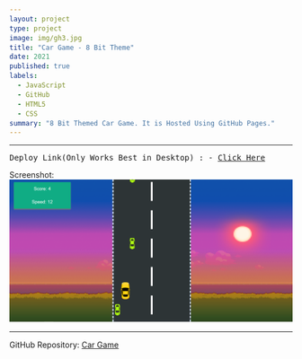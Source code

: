 ```yaml
---
layout: project
type: project
image: img/gh3.jpg
title: "Car Game - 8 Bit Theme"
date: 2021
published: true
labels:
  - JavaScript
  - GitHub
  - HTML5
  - CSS
summary: "8 Bit Themed Car Game. It is Hosted Using GitHub Pages."
---
```

<hr>
<pre>
Deploy Link(Only Works Best in Desktop) : - <a href = "https://daxoron.github.io/CarGame">Click Here</a>
</pre>
Screenshot:
<img class="img-fluid" src="../img/ss3.png">
<hr>

GitHub Repository: <a href="https://github.com/daxoron/CarGame"><i class="large github icon "></i>Car Game</a>
